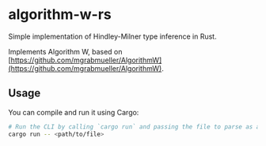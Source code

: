 # algorithm-w-rs
Simple implementation of Hindley-Milner type inference in Rust.

Implements Algorithm W, based on [https://github.com/mgrabmueller/AlgorithmW](https://github.com/mgrabmueller/AlgorithmW).

## Usage

You can compile and run it using Cargo:

```sh
# Run the CLI by calling `cargo run` and passing the file to parse as an argument.
cargo run -- <path/to/file>
```
